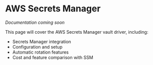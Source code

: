 # AWS Secrets Manager

*Documentation coming soon*

This page will cover the AWS Secrets Manager vault driver, including:

- Secrets Manager integration
- Configuration and setup
- Automatic rotation features
- Cost and feature comparison with SSM